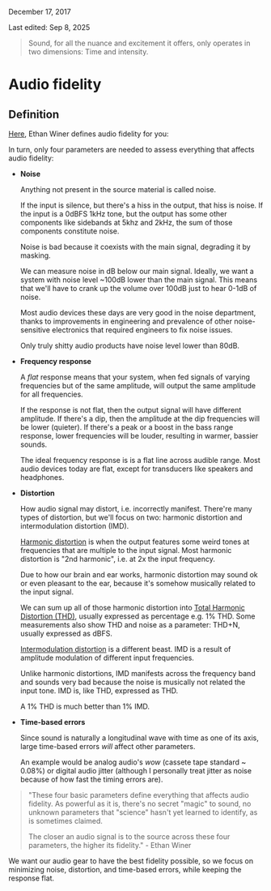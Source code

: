 December 17, 2017

Last edited: Sep 8, 2025

> Sound, for all the nuance and excitement it offers,
> only operates in two dimensions: Time and intensity.

# Audio fidelity

## Definition

[Here](https://sonicscoop.com/2014/04/24/defining-audio-fidelity),
Ethan Winer defines audio fidelity for you:

In turn, only four parameters are needed to assess everything that affects audio fidelity:

- **Noise**

    Anything not present in the source material is called noise.

    If the input is silence, but there's a hiss in the output, that hiss is noise.
    If the input is a 0dBFS 1kHz tone, but the output has some other components like
    sidebands at 5khz and 2kHz, the sum of those components constitute noise.

    Noise is bad because it coexists with the main signal, degrading it by masking.

    We can measure noise in dB below our main signal. Ideally, we want a system with
    noise level ~100dB lower than the main signal. This means that we'll have to crank
    up the volume over 100dB just to hear 0-1dB of noise.

    Most audio devices these days are very good in the noise department, thanks to
    improvements in engineering and prevalence of other noise-sensitive electronics
    that required engineers to fix noise issues.

    Only truly shitty audio products have noise level lower than 80dB.

- **Frequency response**

    A *flat* response means that your system, when fed signals of varying frequencies
    but of the same amplitude, will output the same amplitude for all frequencies.

    If the response is not flat, then the output signal will have different amplitude.
    If there's a dip, then the amplitude at the dip frequencies will be lower (quieter).
    If there's a peak or a boost in the bass range response, lower frequencies will be
    louder, resulting in warmer, bassier sounds.

    The ideal frequency response is is a flat line across audible range. Most audio
    devices today are flat, except for transducers like speakers and headphones.

- **Distortion**

    How audio signal may distort, i.e. incorrectly manifest. There're many types of
    distortion, but we'll focus on two: harmonic distortion and
    intermodulation distortion (IMD).

    [Harmonic distortion](https://en.wikipedia.org/wiki/Distortion#Harmonic_distortion)
    is when the output features some weird tones at frequencies that are multiple to
    the input signal. Most harmonic distortion is "2nd harmonic", i.e. at 2x the input frequency.

    Due to how our brain and ear works, harmonic distortion may sound ok or even pleasant
    to the ear, because it's somehow musically related to the input signal.

    We can sum up all of those harmonic distortion into [Total Harmonic Distortion (THD)](https://en.wikipedia.org/wiki/Total_harmonic_distortion),
    usually expressed as percentage e.g. 1% THD. Some measurements also show THD and noise
    as a parameter: THD+N, usually expressed as dBFS.
    
    [Intermodulation distortion](https://en.wikipedia.org/wiki/Intermodulation) is a different beast.
    IMD is a result of amplitude modulation of different input frequencies.

    Unlike harmonic distortions, IMD manifests across the frequency band and sounds very bad because
    the noise is musically not related the input tone. IMD is, like THD, expressed as THD.

    A 1% THD is much better than 1% IMD.

- **Time-based errors**

    Since sound is naturally a longitudinal wave with time as one of its axis,
    large time-based errors _will_ affect other parameters.

    An example would be analog audio's _wow_ (cassete tape standard ~ 0.08%)
    or digital audio jitter (although I personally treat jitter as noise because
    of how fast the timing errors are).

> "These four basic parameters define everything that affects audio fidelity.
> As powerful as it is, there's no secret "magic" to sound, no unknown parameters
> that "science" hasn't yet learned to identify, as is sometimes claimed.
>
> The closer an audio signal is to the source across these four parameters,
> the higher its fidelity." - Ethan Winer

We want our audio gear to have the best fidelity possible, so we focus on
minimizing noise, distortion, and time-based errors, while keeping the response flat.
